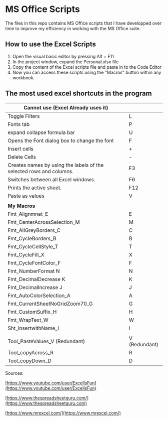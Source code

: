 # MS Office Scripts

The files in this repo contains MS Office scripts that I have developped over time to improve my efficiency in working with the MS Office suite. 

## How to use the Excel Scripts

1. Open the visual basic editor by pressing Alt + F11
2. In the project window, expand the Personal.xlsx file
3. Copy the content of the Excel scripts file and paste in to the Code Editor
4. Now you can access these scripts using the "Macros" button within any workbook. 

## The most used excel shortcuts in the program

| Cannot use (Excel Already uses it)                                  |               |
| ------------------------------------------------------------------- | ------------- |
| Toggle Filters                                                      | L             |
| Fonts tab                                                           | P             |
| expand collapse formula bar                                         | U             |
| Opens the Font dialog box to change the font                        | F             |
| Insert cells                                                        | +             |
| Delete Cells                                                        | \-            |
| Creates names by using the labels of the selected rows and columns. | F3            |
| Switches between all Excel windows.                                 | F6            |
| Prints the active sheet.                                            | F12           |
| Paste as values                                                     | V             |
|                                                                     |               |
| **My Macros**                                                       |               |
| Fmt_Alignmnet_E                                                     | E             |
| Fmt_CenterAcrossSeIection_M                                         | M             |
| Fmt_AIIGreyBorders_C                                                | C             |
| Fmt_CycleBorders_B                                                  | B             |
| Fmt_CycleCellStyle_T                                                | T             |
| Fmt_CycleFill_X                                                     | X             |
| Fmt_CycleFontCoIor_F                                                | F             |
| Fmt_NumberFormat N                                                  | N             |
| Fmt_DecimalDecrease K                                               | K             |
| Fmt_Decimallncrease J                                               | J             |
| Fmt_AutoColorSeIection_A                                            | A             |
| Fmt_CurrentSheetNoGridZoom70_G                                      | G             |
| Fmt_CustomSuffix_H                                                  | H             |
| Fmt_WrapText_W                                                      | W             |
| Sht_insertwithName_I                                                | I             |
|                                                                     |               |
| Tool_PasteValues_V (Redundant)                                      | V (Redundant) |
| Tool_copyAcross_R                                                   | R             |
| Tool_copyDown_D                                                     | D             |




Sources: 

[https://www.youtube.com/user/ExcelIsFun](https://www.youtube.com/user/ExcelIsFun)

[https://www.thespreadsheetguru.com/](https://www.thespreadsheetguru.com)

[https://www.mrexcel.com/](https://www.mrexcel.com/)
